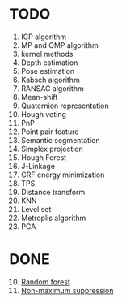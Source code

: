 # TODO

1. ICP algorithm
2. MP and OMP algorithm
3. kernel methods
5. Depth estimation
6. Pose estimation
8. Kabsch algorithm
9. RANSAC algorithm
11. Mean-shift
12. Quaternion representation
13. Hough voting
14. PnP
15. Point pair feature
16. Semantic segmentation
17. Simplex projection
18. Hough Forest
19. J-Linkage
20. CRF energy minimization
21. TPS
22. Distance transform
23. KNN
24. Level set
25. Metroplis algorithm
26. PCA

# DONE
10. [Random forest](./RandomForest/random_forest.ipynb)
21. [Non-maximum suppression](./NMS/nms.ipynb)
